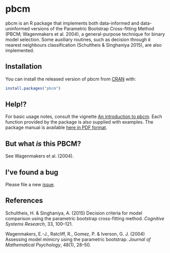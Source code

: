 # pbcm

pbcm is an R package that implements both data-informed and data-uninformed versions of the Parametric Bootstrap Cross-fitting Method (PBCM; Wagenmakers et al. 2004), a general-purpose technique for binary model selection. Some auxiliary routines, such as decision through *k* nearest neighbours classification (Schultheis & Singhaniya 2015), are also implemented.

## Installation

You can install the released version of pbcm from [CRAN](https://CRAN.R-project.org) with:

``` r
install.packages("pbcm")
```

## Help!?

For basic usage notes, consult the vignette [An introduction to pbcm](https://htmlpreview.github.io/?https://github.com/hkauhanen/pbcm/blob/dev/doc/introduction.html). Each function provided by the package is also supplied with examples. The package manual is available [here in PDF format](pbcm.pdf).

## But what *is* this PBCM?

See Wagenmakers et al. (2004).

## I've found a bug

Please file a new [issue](https://github.com/hkauhanen/pbcm/issues).

## References

Schultheis, H. & Singhaniya, A. (2015) Decision criteria for model comparison using the parametric bootstrap cross-fitting method. *Cognitive Systems Research*, 33, 100–121.

Wagenmakers, E.-J., Ratcliff, R., Gomez, P. & Iverson, G. J. (2004) Assessing model mimicry using the parametric bootstrap. *Journal of Mathematical Psychology*, 48(1), 28–50.
